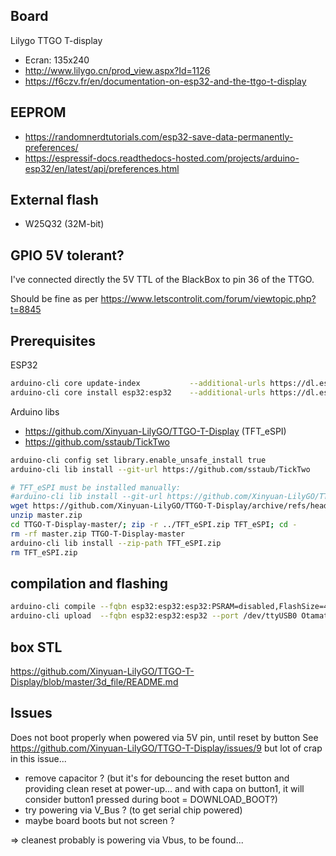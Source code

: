 ## Board
Lilygo TTGO T-display
* Ecran: 135x240
* http://www.lilygo.cn/prod_view.aspx?Id=1126
* https://f6czv.fr/en/documentation-on-esp32-and-the-ttgo-t-display

## EEPROM

* https://randomnerdtutorials.com/esp32-save-data-permanently-preferences/
* https://espressif-docs.readthedocs-hosted.com/projects/arduino-esp32/en/latest/api/preferences.html

## External flash

* W25Q32 (32M-bit)

## GPIO 5V tolerant?

I've connected directly the 5V TTL of the BlackBox to pin 36 of the TTGO.

Should be fine as per https://www.letscontrolit.com/forum/viewtopic.php?t=8845

## Prerequisites

ESP32
```sh
arduino-cli core update-index           --additional-urls https://dl.espressif.com/dl/package_esp32_index.json
arduino-cli core install esp32:esp32    --additional-urls https://dl.espressif.com/dl/package_esp32_index.json
```

Arduino libs
* https://github.com/Xinyuan-LilyGO/TTGO-T-Display (TFT_eSPI)
* https://github.com/sstaub/TickTwo

```sh
arduino-cli config set library.enable_unsafe_install true
arduino-cli lib install --git-url https://github.com/sstaub/TickTwo

# TFT_eSPI must be installed manually:
#arduino-cli lib install --git-url https://github.com/Xinyuan-LilyGO/TTGO-T-Display
wget https://github.com/Xinyuan-LilyGO/TTGO-T-Display/archive/refs/heads/master.zip
unzip master.zip
cd TTGO-T-Display-master/; zip -r ../TFT_eSPI.zip TFT_eSPI; cd -
rm -rf master.zip TTGO-T-Display-master
arduino-cli lib install --zip-path TFT_eSPI.zip
rm TFT_eSPI.zip
```

## compilation and flashing

```sh
arduino-cli compile --fqbn esp32:esp32:esp32:PSRAM=disabled,FlashSize=4M Otamat2 || exit 1
arduino-cli upload  --fqbn esp32:esp32:esp32 --port /dev/ttyUSB0 Otamat2
```

## box STL

https://github.com/Xinyuan-LilyGO/TTGO-T-Display/blob/master/3d_file/README.md

## Issues

Does not boot properly when powered via 5V pin, until reset by button
See https://github.com/Xinyuan-LilyGO/TTGO-T-Display/issues/9 but lot of crap in this issue...
* remove capacitor ? (but it's for debouncing the reset button and providing clean reset at power-up... and with capa on button1, it will consider button1 pressed during boot = DOWNLOAD_BOOT?)
* try powering via V_Bus ? (to get serial chip powered)
* maybe board boots but not screen ?

=> cleanest probably is powering via Vbus, to be found...
